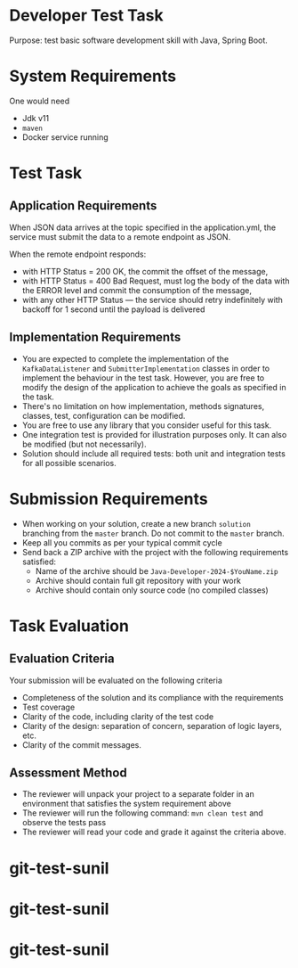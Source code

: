 #  Developer Test Task

Purpose: test basic software development skill with Java, Spring Boot.

# System Requirements

One would need 
* Jdk v11 
* `maven`
* Docker service running

# Test Task

## Application Requirements

When JSON data arrives at the topic specified in the application.yml, the service must submit the data to a remote endpoint as JSON. 

When the remote endpoint responds:
* with HTTP Status = 200 OK, the commit the offset of the message,
* with HTTP Status = 400 Bad Request, must log the body of the data with the ERROR level and commit the consumption of the message,
* with any other HTTP Status — the service should retry indefinitely with backoff for 1 second until the payload is delivered

## Implementation Requirements

* You are expected to complete the implementation of the `KafkaDataListener` and `SubmitterImplementation` classes in order to implement the behaviour in the test task. However, you are free to modify the design of the application to achieve the goals as specified in the task.  
* There's no limitation on how implementation, methods signatures, classes, test, configuration can be modified.
* You are free to use any library that you consider useful for this task.
* One integration test is provided for illustration purposes only.  It can also be modified (but not necessarily). 
* Solution should include all required tests: both unit and integration tests for all possible scenarios.



# Submission Requirements

* When working on your solution, create a new branch `solution` branching from the `master` branch. Do not commit to the `master` branch.  
* Keep all you commits as per your typical commit cycle
* Send back a ZIP archive with the project with the following requirements satisfied:
  * Name of the archive should be `Java-Developer-2024-$YouName.zip`
  * Archive should contain full git repository with your work
  * Archive should contain only source code (no compiled classes)

# Task Evaluation

## Evaluation Criteria

Your submission will be evaluated on the following criteria
* Completeness of the solution and its compliance with the requirements
* Test coverage
* Clarity of the code, including clarity of the test code
* Clarity of the design: separation of concern, separation of logic layers, etc.
* Clarity of the commit messages.

## Assessment Method

* The reviewer will unpack your project to a separate folder in an environment that satisfies the system requirement above
* The reviewer will run the following command: `mvn clean test` and observe the tests pass
* The reviewer will read your code and grade it against the criteria above.

# git-test-sunil
# git-test-sunil
# git-test-sunil
